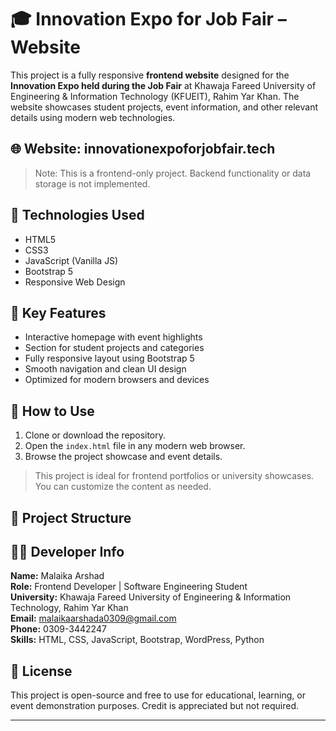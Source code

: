 # 🎓 Innovation Expo for Job Fair – Website

This project is a fully responsive **frontend website** designed for the **Innovation Expo held during the Job Fair** at Khawaja Fareed University of Engineering & Information Technology (KFUEIT), Rahim Yar Khan. The website showcases student projects, event information, and other relevant details using modern web technologies.

## 🌐 Website: innovationexpoforjobfair.tech

> Note: This is a frontend-only project. Backend functionality or data storage is not implemented.

## 🔧 Technologies Used

- HTML5  
- CSS3  
- JavaScript (Vanilla JS)  
- Bootstrap 5  
- Responsive Web Design

## 🎯 Key Features

- Interactive homepage with event highlights  
- Section for student projects and categories  
- Fully responsive layout using Bootstrap 5  
- Smooth navigation and clean UI design  
- Optimized for modern browsers and devices

## 🚀 How to Use

1. Clone or download the repository.
2. Open the `index.html` file in any modern web browser.
3. Browse the project showcase and event details.

> This project is ideal for frontend portfolios or university showcases. You can customize the content as needed.

## 📁 Project Structure


## 👩‍💻 Developer Info

**Name:** Malaika Arshad  
**Role:** Frontend Developer | Software Engineering Student  
**University:** Khawaja Fareed University of Engineering & Information Technology, Rahim Yar Khan  
**Email:** malaikaarshada0309@gmail.com  
**Phone:** 0309-3442247  
**Skills:** HTML, CSS, JavaScript, Bootstrap, WordPress, Python

## 📜 License

This project is open-source and free to use for educational, learning, or event demonstration purposes. Credit is appreciated but not required.

---

